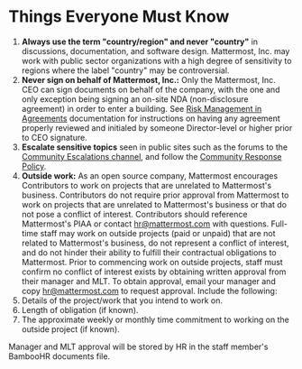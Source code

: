 # Things Everyone Must Know

1. **Always use the term "country/region" and never "country"** in discussions, documentation, and software design. Mattermost, Inc. may work with public sector organizations with a high degree of sensitivity to regions where the label "country" may be controversial.
2. **Never sign on behalf of Mattermost, Inc.:** Only the Mattermost, Inc. CEO can sign documents on behalf of the company, with the one and only exception being signing an on-site NDA \(non-disclosure agreement\) in order to enter a building. See [Risk Management in Agreements](../../../../finance/risk-management/) documentation for instructions on having any agreement properly reviewed and initialed by someone Director-level or higher prior to CEO signature.
3. **Escalate sensitive topics** seen in public sites such as the forums to the [Community Escalations channel](https://community.mattermost.com/private-core/channels/community-escalations), and follow the [Community Response Policy](https://github.com/mattermost/mattermost-handbook/tree/a2d842cbb3382f22737b424ee9f5082879503c91/operations/operations/company-policies/community-response-policy/README.md).
4. **Outside work:** As an open source company, Mattermost encourages Contributors to work on projects that are unrelated to Mattermost's business. Contributors do not require prior approval from Mattermost to work on projects that are unrelated to Mattermost's business or that do not pose a conflict of interest. Contributors should reference Mattermost's PIAA or contact hr@mattermost.com with questions. Full-time staff may work on outside projects \(paid or unpaid\) that are not related to Mattermost's business, do not represent a conflict of interest, and do not hinder their ability to fulfill their contractual obligations to Mattermost. Prior to commencing work on outside projects, staff must confirm no conflict of interest exists by obtaining written approval from their manager and MLT. To obtain approval, email your manager and copy hr@mattermost.com to request approval. Include the following:
5. Details of the project/work that you intend to work on.
6. Length of obligation \(if known\).
7. The approximate weekly or monthly time commitment to working on the outside project \(if known\).

Manager and MLT approval will be stored by HR in the staff member's BambooHR documents file.

